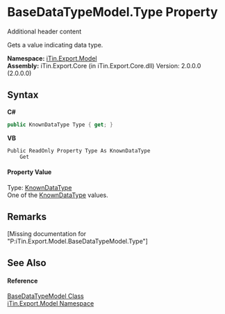 # BaseDataTypeModel.Type Property 
Additional header content 

Gets a value indicating data type.

**Namespace:**&nbsp;<a href="N_iTin_Export_Model">iTin.Export.Model</a><br />**Assembly:**&nbsp;iTin.Export.Core (in iTin.Export.Core.dll) Version: 2.0.0.0 (2.0.0.0)

## Syntax

**C#**<br />
``` C#
public KnownDataType Type { get; }
```

**VB**<br />
``` VB
Public ReadOnly Property Type As KnownDataType
	Get
```


#### Property Value
Type: <a href="T_iTin_Export_Model_KnownDataType">KnownDataType</a><br />One of the <a href="T_iTin_Export_Model_KnownDataType">KnownDataType</a> values.

## Remarks
\[Missing <remarks> documentation for "P:iTin.Export.Model.BaseDataTypeModel.Type"\]

## See Also


#### Reference
<a href="T_iTin_Export_Model_BaseDataTypeModel">BaseDataTypeModel Class</a><br /><a href="N_iTin_Export_Model">iTin.Export.Model Namespace</a><br />